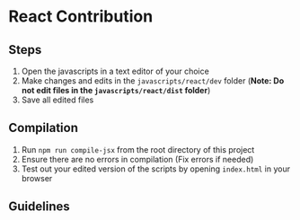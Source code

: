 # React Contribution

## Steps
1. Open the javascripts in a text editor of your choice
2. Make changes and edits in the `javascripts/react/dev` folder (**Note: Do not edit files in the `javascripts/react/dist` folder**)
3. Save all edited files

## Compilation
1. Run `npm run compile-jsx` from the root directory of this project
2. Ensure there are no errors in compilation (Fix errors if needed)
3. Test out your edited version of the scripts by opening `index.html` in your browser

## Guidelines

